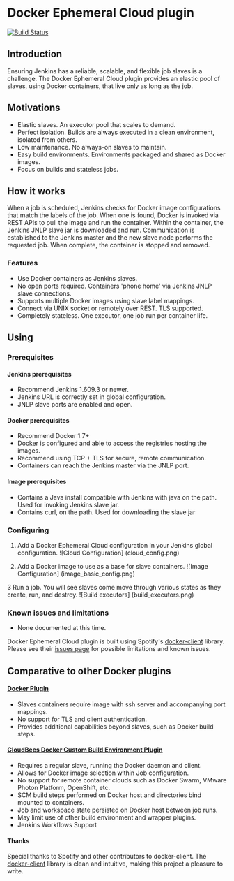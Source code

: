 # Docker Ephemeral Cloud plugin
[![Build Status](https://drone.io/github.com/kmbulebu/docker-ephemeral-cloud/status.png)](https://drone.io/github.com/kmbulebu/docker-ephemeral-cloud/latest)

## Introduction
Ensuring Jenkins has a reliable, scalable, and flexible job slaves is a challenge. The Docker Ephemeral Cloud plugin provides
an elastic pool of slaves, using Docker containers, that live only as long as the job. 

## Motivations
- Elastic slaves. An executor pool that scales to demand.
- Perfect isolation. Builds are always executed in a clean environment, isolated from others.
- Low maintenance. No always-on slaves to maintain.
- Easy build environments. Environments packaged and shared as Docker images.
- Focus on builds and stateless jobs.

## How it works
When a job is scheduled, Jenkins checks for Docker image configurations that match the labels of the job. When one is found,
Docker is invoked via REST APIs to pull the image and run the container. Within the container, the Jenkins JNLP slave jar is
downloaded and run. Communication is established to the Jenkins master and the new slave node performs the requested job. When
complete, the container is stopped and removed.

### Features
- Use Docker containers as Jenkins slaves.
- No open ports required. Containers 'phone home' via Jenkins JNLP slave connections. 
- Supports multiple Docker images using slave label mappings.
- Connect via UNIX socket or remotely over REST. TLS supported.
- Completely stateless. One executor, one job run per container life.

## Using

### Prerequisites
 
#### Jenkins prerequisites
- Recommend Jenkins 1.609.3 or newer.
- Jenkins URL is correctly set in global configuration.
- JNLP slave ports are enabled and open.
 
#### Docker prerequisites
- Recommend Docker 1.7+
- Docker is configured and able to access the registries hosting the images.
- Recommend using TCP + TLS for secure, remote communication.
- Containers can reach the Jenkins master via the JNLP port. 
 
#### Image prerequisites
- Contains a Java install compatible with Jenkins with java on the path. Used for invoking Jenkins slave jar.
- Contains curl, on the path. Used for downloading the slave jar

### Configuring

1. Add a Docker Ephemeral Cloud configuration in your Jenkins global configuration. 
![Cloud Configuration] (cloud_config.png)

2. Add a Docker image to use as a base for slave containers. 
![Image Configuration] (image_basic_config.png)

3 Run a job. You will see slaves come move through various states as they create, run, and destroy.
![Build executors] (build_executors.png)

### Known issues and limitations

- None documented at this time.

Docker Ephemeral Cloud plugin is built using Spotify's [docker-client](https://github.com/spotify/docker-client) library. Please see their [issues page](https://github.com/spotify/docker-client/issues) for possible limitations and known issues.

## Comparative to other Docker plugins

#### [Docker Plugin](https://wiki.jenkins-ci.org/display/JENKINS/Docker+Plugin)
- Slaves containers require image with ssh server and accompanying port mappings.
- No support for TLS and client authentication.
- Provides additional capabilities beyond slaves, such as Docker build steps. 
 
#### [CloudBees Docker Custom Build Environment Plugin](https://wiki.jenkins-ci.org/display/JENKINS/CloudBees+Docker+Custom+Build+Environment+Plugin)
- Requires a regular slave, running the Docker daemon and client.
- Allows for Docker image selection within Job configuration.
- No support for remote container clouds such as Docker Swarm, VMware Photon Platform, OpenShift, etc. 
- SCM build steps performed on Docker host and directories bind mounted to containers.
- Job and workspace state persisted on Docker host between job runs.
- May limit use of other build environment and wrapper plugins. 
- Jenkins Workflows Support 
  
#### Thanks

Special thanks to Spotify and other contributors to docker-client. The [docker-client](https://github.com/spotify/docker-client) library is clean and intuitive, making this project a pleasure to write. 

